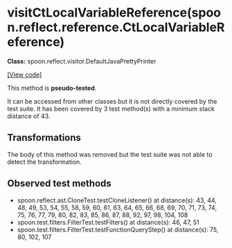 # visitCtLocalVariableReference(spoon.reflect.reference.CtLocalVariableReference)

**Class:** spoon.reflect.visitor.DefaultJavaPrettyPrinter

[[View code]](https://github.com/INRIA/spoon/blob/fd878bc71b73fc1da82356eaa6578f760c70f0de/src/main/java//spoon/reflect/visitor/DefaultJavaPrettyPrinter.java#L1335)

This method is **pseudo-tested**.


It can be accessed from other classes but it is not directly covered by the test suite. 
It has been covered by 3 test method(s) with a minimum stack distance of 43.

## Transformations

The body of this method was removed but the test suite was not able to detect the transformation.



## Observed test methods

* spoon.reflect.ast.CloneTest.testCloneListener() at distance(s): 43, 44, 48, 49, 53, 54, 55, 58, 59, 60, 61, 63, 64, 65, 66, 68, 69, 70, 71, 73, 74, 75, 76, 77, 79, 80, 82, 83, 85, 86, 87, 88, 92, 97, 98, 104, 108
* spoon.test.filters.FilterTest.testFilters() at distance(s): 46, 47, 51
* spoon.test.filters.FilterTest.testFunctionQueryStep() at distance(s): 75, 80, 102, 107

